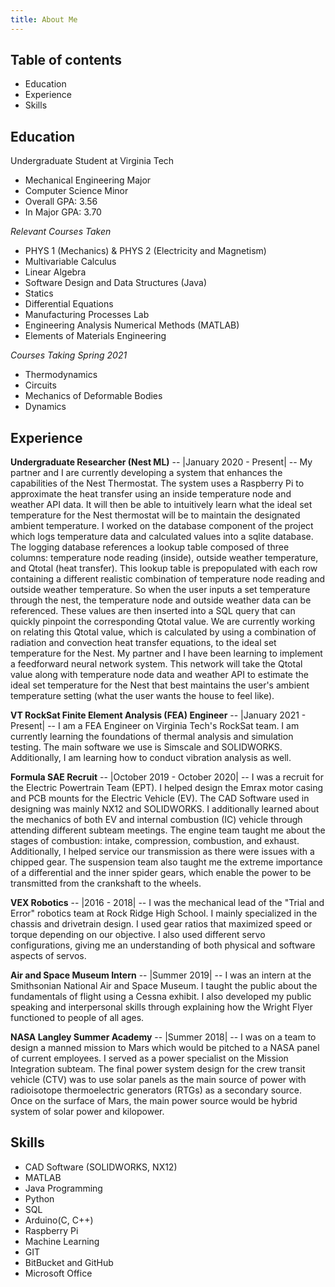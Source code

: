 ```yaml
---
title: About Me
---
```


## Table of contents

- Education
- Experience
- Skills

## Education

Undergraduate Student at Virginia Tech
- Mechanical Engineering Major
- Computer Science Minor
- Overall GPA: 3.56
- In Major GPA: 3.70

*Relevant Courses Taken*
- PHYS 1 (Mechanics) & PHYS 2 (Electricity and Magnetism)
- Multivariable Calculus 
- Linear Algebra
- Software Design and Data Structures (Java)
- Statics
- Differential Equations
- Manufacturing Processes Lab
- Engineering Analysis Numerical Methods (MATLAB)
- Elements of Materials Engineering

*Courses Taking Spring 2021* 
- Thermodynamics
- Circuits
- Mechanics of Deformable Bodies
- Dynamics



## Experience
**Undergraduate Researcher (Nest ML)** -- |January 2020 - Present| -- My partner and I are currently developing a system that 
enhances the capabilities of the Nest Thermostat. The system uses a Raspberry Pi to approximate the heat transfer 
using an inside temperature node and weather API data. It will then be able to intuitively learn what the ideal set temperature 
for the Nest thermostat will be to maintain the designated ambient temperature. I worked on the database component of the project which
logs temperature data and calculated values into a sqlite database. The logging database references a lookup table
composed of three columns: temperature node reading (inside), outside weather temperature, and Qtotal (heat transfer). This lookup table is prepopulated 
with each row containing a different realistic combination of temperature node reading and outside weather temperature.
So when the user inputs a set temperature through the nest, the temperature node and outside weather data can be referenced. These values
are then inserted into a SQL query that can quickly pinpoint the corresponding Qtotal value. We are currently working on relating this Qtotal value, which 
is calculated by using a combination of radiation and convection heat transfer equations, to the ideal set temperature 
for the Nest. My partner and I have been learning to implement a feedforward neural network system. This network will take the Qtotal value along with 
temperature node data and weather API to estimate the ideal set temperature for the Nest that best maintains the user's ambient temperature setting 
(what the user wants the house to feel like). 

**VT RockSat Finite Element Analysis (FEA) Engineer** -- |January 2021 - Present| -- I am a FEA Engineer on Virginia Tech's
RockSat team. I am currently learning the foundations of thermal analysis and simulation testing. The main software we use 
is Simscale and SOLIDWORKS. Additionally, I am learning how to conduct vibration analysis as well.


**Formula SAE Recruit** -- |October 2019 - October 2020| -- I was a recruit for the Electric Powertrain Team (EPT). I helped design the 
Emrax motor casing and PCB mounts for the Electric Vehicle (EV). The CAD Software used in designing was mainly NX12 and SOLIDWORKS. 
I additionally learned about the mechanics of both EV and internal combustion (IC) vehicle through attending different subteam meetings. The 
engine team taught me about the stages of combustion: intake, compression, combustion, and exhaust. Additionally, I helped service 
our transmission as there were issues with a chipped gear. The suspension team also taught me the extreme importance of a 
differential and the inner spider gears, which enable the power to be transmitted from the crankshaft to the wheels. 

**VEX Robotics** -- |2016 - 2018| -- I was the mechanical lead of the "Trial and Error" robotics
team at Rock Ridge High School. I mainly specialized in the chassis and drivetrain design. I used gear ratios that 
maximized speed or torque depending on our objective. I also used different servo configurations, giving me an understanding 
of both physical and software aspects of servos. 

**Air and Space Museum Intern**  -- |Summer 2019| -- I was an intern at the Smithsonian National Air and Space Museum. I 
taught the public about the fundamentals of flight using a Cessna exhibit. I also developed my public speaking and 
interpersonal skills through explaining how the Wright Flyer functioned to people of all ages. 

**NASA Langley Summer Academy**  -- |Summer 2018| -- I was on a team to design a manned mission
to Mars which would be pitched to a NASA panel of current employees. I served as a power specialist on the Mission 
Integration subteam. The final power system design for the crew transit vehicle (CTV) was to use solar panels as the main source of power
with radioisotope thermoelectric generators (RTGs) as a secondary source. Once on the surface of Mars, the main power source would be 
hybrid system of solar power and kilopower. 

## Skills
- CAD Software (SOLIDWORKS, NX12)
- MATLAB
- Java Programming
- Python 
- SQL
- Arduino(C, C++)
- Raspberry Pi
- Machine Learning
- GIT
- BitBucket and GitHub
- Microsoft Office



